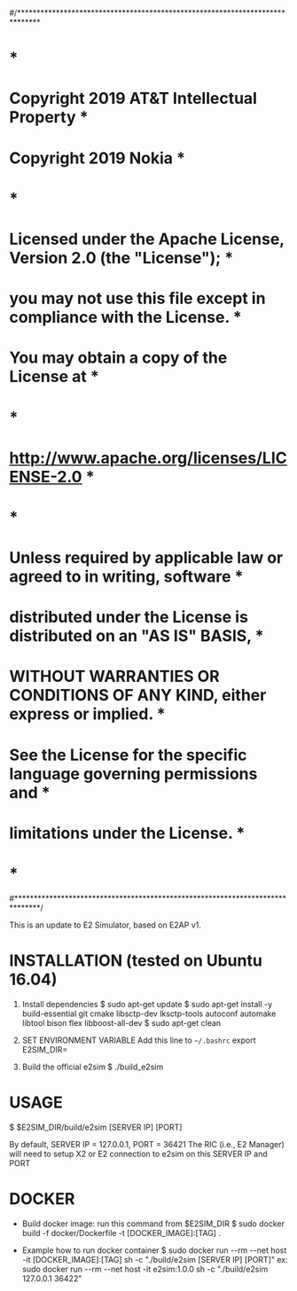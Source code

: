#/*****************************************************************************
#                                                                            *
# Copyright 2019 AT&T Intellectual Property                                  *
# Copyright 2019 Nokia                                                       *
#                                                                            *
# Licensed under the Apache License, Version 2.0 (the "License");            *
# you may not use this file except in compliance with the License.           *
# You may obtain a copy of the License at                                    *
#                                                                            *
#      http://www.apache.org/licenses/LICENSE-2.0                            *
#                                                                            *
# Unless required by applicable law or agreed to in writing, software        *
# distributed under the License is distributed on an "AS IS" BASIS,          *
# WITHOUT WARRANTIES OR CONDITIONS OF ANY KIND, either express or implied.   *
# See the License for the specific language governing permissions and        *
# limitations under the License.                                             *
#                                                                            *
#******************************************************************************/

This is an update to E2 Simulator, based on E2AP v1.



# INSTALLATION (tested on Ubuntu 16.04)
  1. Install dependencies
    $ sudo apt-get update
    $ sudo apt-get install -y
        build-essential
        git
        cmake
        libsctp-dev
        lksctp-tools
        autoconf
        automake
        libtool
        bison
        flex
        libboost-all-dev
    $ sudo apt-get clean

  2. SET ENVIRONMENT VARIABLE
    Add this line to `~/.bashrc`
      export E2SIM_DIR=<your e2sim directory>

  3. Build the official e2sim
    $ ./build_e2sim

# USAGE
  $  $E2SIM_DIR/build/e2sim [SERVER IP] [PORT]

  By default, SERVER IP = 127.0.0.1, PORT = 36421
  The RIC (i.e., E2 Manager) will need to setup X2 or E2 connection to e2sim on
  this SERVER IP and PORT

# DOCKER
  * Build docker image: run this command from $E2SIM_DIR
  $ sudo docker build -f docker/Dockerfile -t [DOCKER_IMAGE]:[TAG] .

  * Example how to run docker container
  $ sudo docker run --rm --net host -it [DOCKER_IMAGE]:[TAG] sh -c "./build/e2sim [SERVER IP] [PORT]"
  ex: sudo docker run --rm --net host -it e2sim:1.0.0 sh -c "./build/e2sim 127.0.0.1 36422"

